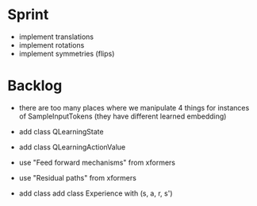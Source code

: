 # Sprint
- implement translations
- implement rotations
- implement symmetries (flips)

# Backlog

- there are too many places where we manipulate 4 things for instances of SampleInputTokens (they have different learned embedding)
- add class QLearningState
- add class QLearningActionValue

- use "Feed forward mechanisms" from xformers
- use "Residual paths" from xformers
- add class add class Experience with (s, a, r, s')
